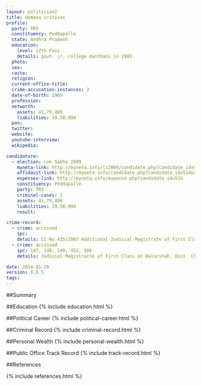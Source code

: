 ```yaml
---
layout: politician2
title: domasa srinivas
profile: 
  party: TRS
  constituency: Peddapalle
  state: Andhra Pradesh
  education: 
    level: 12th Pass
    details: govt. jr. college manthani in 1985
  photo: 
  sex: 
  caste: 
  religion: 
  current-office-title: 
  crime-accusation-instances: 2
  date-of-birth: 1969
  profession: 
  networth: 
    assets: 41,79,400
    liabilities: 19,50,000
  pan: 
  twitter: 
  website: 
  youtube-interview: 
  wikipedia: 

candidature: 
  - election: Lok Sabha 2009
    myneta-link: http://myneta.info/ls2009/candidate.php?candidate_id=514
    affidavit-link: http://myneta.info/candidate.php?candidate_id=514&scan=original
    expenses-link: http://myneta.info/expense.php?candidate_id=514
    constituency: Peddapalle 
    party: TRS
    criminal-cases: 2
    assets: 41,79,400
    liabilities: 19,50,000
    result:  

crime-record: 
  - crime: accussed
    ipc: 
    details: CC No.435/2007 Additional Judicial Magistrate of First Class at Karimnagar. 
  - crime: accussed
    ipc: 147, 148, 149, 452, 506
    details: Judicial Magistracte of First Class at Balarshah, Dist. Chandrapur of Maharastra State. FIR NO: 131/1998 

date: 2014-01-28
version: 0.0.5
tags: 
---
```

##Summary


##Education
{% include education.html %}


##Political Career
{% include political-career.html %}


##Criminal Record
{% include criminal-record.html %}


##Personal Wealth
{% include personal-wealth.html %}


##Public Office Track Record
{% include track-record.html %}


##References


{% include references.html %}